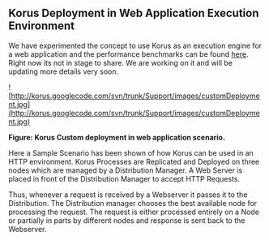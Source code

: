 ## Korus Deployment in Web Application Execution Environment ##

We have experimented the concept to use Korus as an execution engine for a web application and the performance benchmarks can be found [here](http://code.google.com/p/korus/wiki/PerformanceBenchmark#Performance_Benchmark_of_Korus_in_Web_Application_Execution_Environment). Right now its not in stage to share. We are working on it and will be updating more details very soon.


![http://korus.googlecode.com/svn/trunk/Support/images/customDeployment.jpg](http://korus.googlecode.com/svn/trunk/Support/images/customDeployment.jpg)

**Figure: Korus Custom deployment in web application scenario.**

Here a Sample Scenario has been shown of how Korus can be used in an HTTP environment.
Korus Processes are Replicated and Deployed on three nodes which are managed by a Distribution Manager. A Web Server is placed in front of the Distribution Manager to accept HTTP Requests.

Thus, whenever a request is received by a Webserver it passes it to the Distribution. The Distribution manager chooses the best available node for processing the request. The request is either processed entirely on a Node or partially in parts by different nodes and response is sent back to the Webserver.